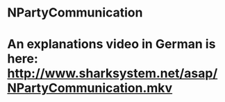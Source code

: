 # NPartyCommunication
# An explanations video in German is here: http://www.sharksystem.net/asap/NPartyCommunication.mkv
